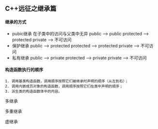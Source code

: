 ## C++远征之继承篇

#### 继承的方式
- pubic继承
在子类中的访问与父类中无异
public      --> public
protected   --> protected
private     --> 不可访问
- 保护继承
public      --> protected
protected   --> protected
private     --> 不可访问
- 私有继承
public      --> private
protected   --> private
private     --> 不可访问


#### 构造函数执行的顺序
    1. 调用基类构造函数，调用顺序按照它们被继承时声明的顺序（从左到右）；
    2. 调用内嵌成员对象的构造函数，调用顺序按照它们在类中声明的顺序；
    3. 派生类的构造函数体中的内容。

多继承

多重继承

虚继承